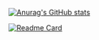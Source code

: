 [![Anurag's GitHub stats](https://github-readme-stats.vercel.app/api?username=sevelantis&hide=stars,prs,issues&count_private=true&show_icons=true&theme=cobalt&include_all_commits=true&line_height=30)](https://github.com/sevelantis)

[![Readme Card](https://github-readme-stats.vercel.app/api/pin/?username=anuraghazra&repo=github-readme-stats&theme=cobalt&show_owner=true)](https://github.com/Sevelantis/WeatherStation/)
